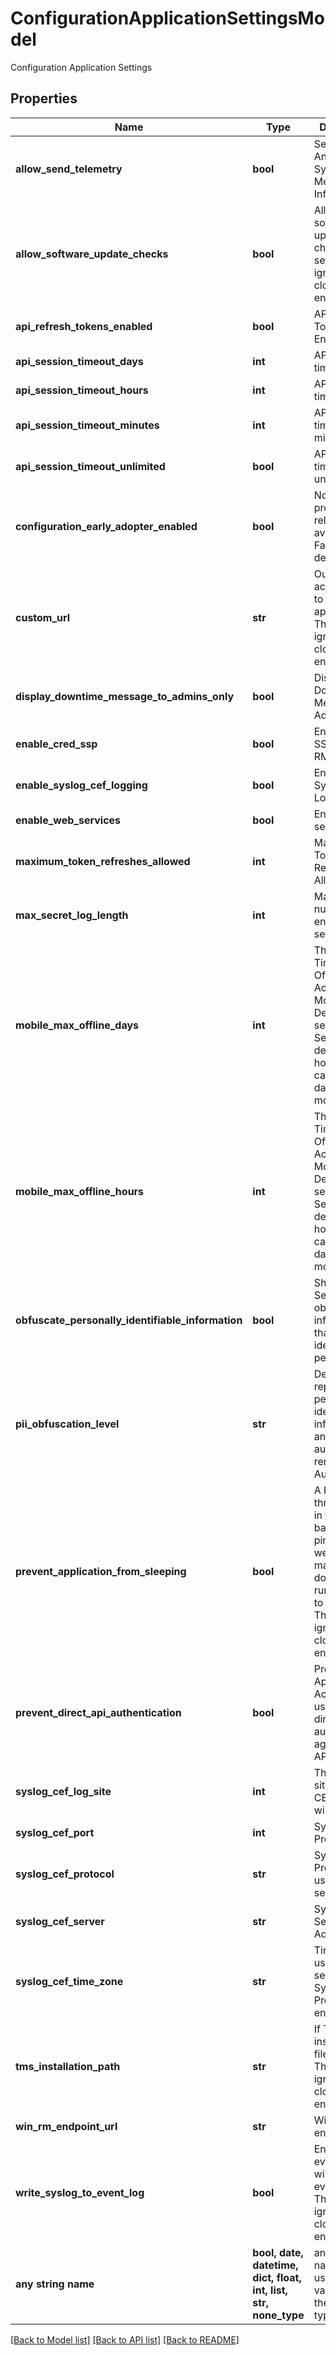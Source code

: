 # ConfigurationApplicationSettingsModel

Configuration Application Settings

## Properties
Name | Type | Description | Notes
------------ | ------------- | ------------- | -------------
**allow_send_telemetry** | **bool** | Send Anonymized System Metrics Information | [optional] 
**allow_software_update_checks** | **bool** | Allow software update checks. This setting is ignored in cloud environments. | [optional] 
**api_refresh_tokens_enabled** | **bool** | API Refresh Tokens Enabled | [optional] 
**api_session_timeout_days** | **int** | API session timeout days | [optional] 
**api_session_timeout_hours** | **int** | API session timeout hours | [optional] 
**api_session_timeout_minutes** | **int** | API session timeout minutes | [optional] 
**api_session_timeout_unlimited** | **bool** | API session timeout unlimited | [optional] 
**configuration_early_adopter_enabled** | **bool** | Notify when preview releases are available. False by default | [optional] 
**custom_url** | **str** | Outward accessible url to get to application. This setting is ignored in cloud environments. | [optional] 
**display_downtime_message_to_admins_only** | **bool** | Display Downtime Message To Admins Only | [optional] 
**enable_cred_ssp** | **bool** | Enable Cred SSP for win RM | [optional] 
**enable_syslog_cef_logging** | **bool** | Enable Syslog/CEF Logging | [optional] 
**enable_web_services** | **bool** | Enable Web services | [optional] 
**maximum_token_refreshes_allowed** | **int** | Maximum Token Refreshes Allowed | [optional] 
**max_secret_log_length** | **int** | Maximum number of entries in secret log | [optional] 
**mobile_max_offline_days** | **int** | The Maximum Time for Offline Access on Mobile Devices setting in Secret Server determines how long to cache secret data on the mobile device | [optional] 
**mobile_max_offline_hours** | **int** | The Maximum Time for Offline Access on Mobile Devices setting in Secret Server determines how long to cache secret data on the mobile device | [optional] 
**obfuscate_personally_identifiable_information** | **bool** | Should Secret Server obfuscate information that could identify a person | [optional] 
**pii_obfuscation_level** | **str** | Delimit or replace personally identifiable information and automatically remove from Audit Exports  | [optional] 
**prevent_application_from_sleeping** | **bool** | A keep alive thread will run in the background pinging the web URL to make sure IIS does not stop running due to inactivity. This setting is ignored in cloud environments. | [optional] 
**prevent_direct_api_authentication** | **bool** | Prevent non-Application Account users from directly authenticating against the API. | [optional] 
**syslog_cef_log_site** | **int** | This is the site that the CEF/Syslogs will run on | [optional] 
**syslog_cef_port** | **int** | Syslog/CEF Protocol | [optional] 
**syslog_cef_protocol** | **str** | Syslog/CEF Protocol to use when sending logs | [optional] 
**syslog_cef_server** | **str** | Syslog/CEF Server Address | [optional] 
**syslog_cef_time_zone** | **str** | Time Zone to use when sending Syslog/CEF Protocol log entries | [optional] 
**tms_installation_path** | **str** | If TMS is installed, the file location. This setting is ignored in cloud environments. | [optional] 
**win_rm_endpoint_url** | **str** | Win RM endpoint url | [optional] 
**write_syslog_to_event_log** | **bool** | Enable syslog events to the windows event log. This setting is ignored in cloud environments. | [optional] 
**any string name** | **bool, date, datetime, dict, float, int, list, str, none_type** | any string name can be used but the value must be the correct type | [optional]

[[Back to Model list]](../README.md#documentation-for-models) [[Back to API list]](../README.md#documentation-for-api-endpoints) [[Back to README]](../README.md)


